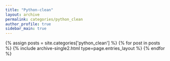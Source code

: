 ```yaml
---
title: "Python-clean"
layout: archive
permalink: categories/python_clean
author_profile: true
sidebar_main: true
---
```


{% assign posts = site.categories['python_clean'] %}
{% for post in posts %} {% include archive-single2.html type=page.entries_layout %} {% endfor %}